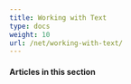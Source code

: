 ```yaml
---
title: Working with Text
type: docs
weight: 10
url: /net/working-with-text/
---
```


#### **Articles in this section**

